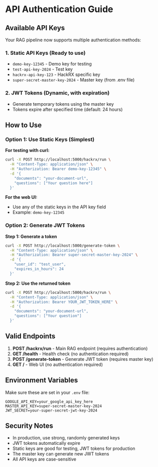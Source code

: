 # API Authentication Guide

## Available API Keys

Your RAG pipeline now supports multiple authentication methods:

### 1. Static API Keys (Ready to use)

- `demo-key-12345` - Demo key for testing
- `test-api-key-2024` - Test key
- `hackrx-api-key-123` - HackRX specific key
- `super-secret-master-key-2024` - Master key (from .env file)

### 2. JWT Tokens (Dynamic, with expiration)

- Generate temporary tokens using the master key
- Tokens expire after specified time (default: 24 hours)

## How to Use

### Option 1: Use Static Keys (Simplest)

**For testing with curl:**

```bash
curl -X POST http://localhost:5000/hackrx/run \
  -H "Content-Type: application/json" \
  -H "Authorization: Bearer demo-key-12345" \
  -d '{
    "documents": "your-document-url",
    "questions": ["Your question here"]
  }'
```

**For the web UI:**

- Use any of the static keys in the API key field
- Example: `demo-key-12345`

### Option 2: Generate JWT Tokens

**Step 1: Generate a token**

```bash
curl -X POST http://localhost:5000/generate-token \
  -H "Content-Type: application/json" \
  -H "Authorization: Bearer super-secret-master-key-2024" \
  -d '{
    "user_id": "test_user",
    "expires_in_hours": 24
  }'
```

**Step 2: Use the returned token**

```bash
curl -X POST http://localhost:5000/hackrx/run \
  -H "Content-Type: application/json" \
  -H "Authorization: Bearer YOUR_JWT_TOKEN_HERE" \
  -d '{
    "documents": "your-document-url",
    "questions": ["Your question"]
  }'
```

## Valid Endpoints

1. **POST /hackrx/run** - Main RAG endpoint (requires authentication)
2. **GET /health** - Health check (no authentication required)
3. **POST /generate-token** - Generate JWT token (requires master key)
4. **GET /** - Web UI (no authentication required)

## Environment Variables

Make sure these are set in your `.env` file:

```
GOOGLE_API_KEY=your_google_api_key_here
MASTER_API_KEY=super-secret-master-key-2024
JWT_SECRET=your-super-secret-jwt-key-2024
```

## Security Notes

- In production, use strong, randomly generated keys
- JWT tokens automatically expire
- Static keys are good for testing, JWT tokens for production
- The master key can generate new JWT tokens
- All API keys are case-sensitive
